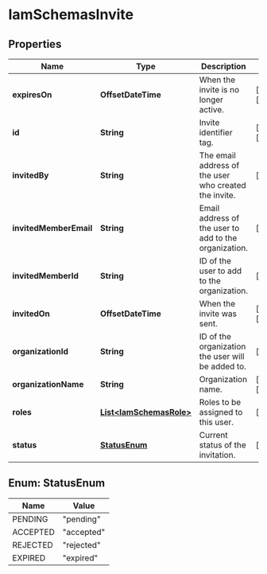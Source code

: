 

# IamSchemasInvite


## Properties

| Name | Type | Description | Notes |
|------------ | ------------- | ------------- | -------------|
|**expiresOn** | **OffsetDateTime** | When the invite is no longer active. |  [optional] [readonly] |
|**id** | **String** | Invite identifier tag. |  [optional] [readonly] |
|**invitedBy** | **String** | The email address of the user who created the invite. |  [optional] |
|**invitedMemberEmail** | **String** | Email address of the user to add to the organization. |  [optional] |
|**invitedMemberId** | **String** | ID of the user to add to the organization. |  [readonly] |
|**invitedOn** | **OffsetDateTime** | When the invite was sent. |  [optional] [readonly] |
|**organizationId** | **String** | ID of the organization the user will be added to. |  [readonly] |
|**organizationName** | **String** | Organization name. |  [optional] [readonly] |
|**roles** | [**List&lt;IamSchemasRole&gt;**](IamSchemasRole.md) | Roles to be assigned to this user. |  [optional] |
|**status** | [**StatusEnum**](#StatusEnum) | Current status of the invitation. |  [optional] |



## Enum: StatusEnum

| Name | Value |
|---- | -----|
| PENDING | &quot;pending&quot; |
| ACCEPTED | &quot;accepted&quot; |
| REJECTED | &quot;rejected&quot; |
| EXPIRED | &quot;expired&quot; |



